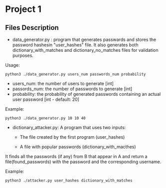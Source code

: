 # Project 1

## Files Description
- data_generator.py : program that generates passwards and stores the password hashesin "user_hashes" file. It also generates both dictionary_with_matches and dictionary_no_matches files for validation purposes. 

Usage: 
```
python3 ./data_generator.py users_num passwords_num probability
```

- users_num: the number of users to generate [int]
- passords_num: the number of passwords to generate [int]
- probability: the probability of generated passwords containing an actual user password [int - default: 20]

Example:
```
python3 ./data_generator.py 10 10 40
```

- dictionary_attacker.py: A program that uses two inputs:

    - The file created by the first program (user_hashes)

    - A file with popular passwords (dictionary_with_macthes)

It finds all the passwords (if any) from B that appear in A and return a file(found_passwords) with the password and the corresponding username.

Example:
```
python3 ./attacker.py user_hashes dictionary_with_matches
```